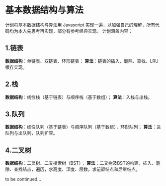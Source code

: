 # 基本数据结构与算法
计划将基本数据结构与算法用 Javascript 实现一遍，以加强自己的理解，所有代码均为本人先思考再实现，部分有参考经典实现。
计划涵盖内容：
## 1.链表
**数据结构**：单链表、双链表、环形链表；
**算法**：链表的插入、删除、查找、LRU 缓存实现。
## 2.栈
**数据结构**：线性栈（基于链表）与顺序栈（基于数组）；
**算法**：入栈与出栈。
## 3.队列
**数据结构**：线性队列（基于链表）与顺序队列（基于数组），环形队列；
**算法**：进队列与出队列，队列扩容。
## 4.二叉树
**数据结构**：二叉树、二叉搜索树（BST）；
**算法**：二叉树及BST的构建，插入、删除、查找结点，遍历，求高度、深度、层数，求前驱结点和后继结点。

to be continued...


